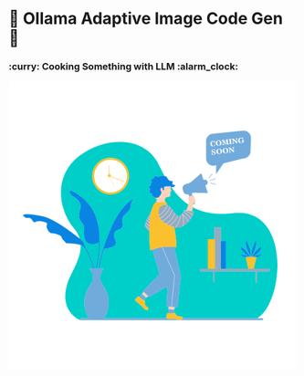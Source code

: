 # 🦙 Ollama Adaptive Image Code Gen 🧠

<h3>:curry: Cooking Something with LLM :alarm_clock:</h3>

![Coming Soon](https://raw.githubusercontent.com/jaypatel15406/K8s-Control-Panel-Using-Streamlit/main/media/Coming_Soon_Image.png)
